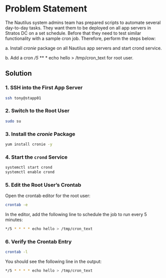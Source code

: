 # Problem Statement

The Nautilus system admins team has prepared scripts to automate several day-to-day tasks. They want them to be deployed on all app servers in Stratos DC on a set schedule. Before that they need to test similar functionality with a sample cron job. Therefore, perform the steps below:

a. Install *cronie* package on all Nautilus app servers and start crond service.

b. Add a cron */5* ** * echo hello > /tmp/cron_text for root user.

## Solution

### 1. SSH into the First App Server

```bash
ssh tony@stapp01
```

### 2. Switch to the Root User

```bash
sudo su
```

### 3. Install the *cronie* Package

```bash
yum install cronie -y
```

### 4. Start the `crond` Service

```bash
systemctl start crond
systemctl enable crond
```

### 5. Edit the Root User’s Crontab

Open the crontab editor for the root user:

```bash
crontab -e
```

In the editor, add the following line to schedule the job to run every 5 minutes:

```bash
*/5 * * * * echo hello > /tmp/cron_text
```

### 6. Verify the Crontab Entry

```bash
crontab -l
```

You should see the following line in the output:

```bash
*/5 * * * * echo hello > /tmp/cron_text
```
